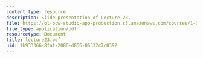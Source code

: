 ```yaml
---
content_type: resource
description: Slide presentation of Lecture 23.
file: https://ol-ocw-studio-app-production.s3.amazonaws.com/courses/1-34-waste-containment-and-remediation-technology-spring-2004/1b9333668faf2086d85606332c7c0392_lecture23.pdf
file_type: application/pdf
resourcetype: Document
title: lecture23.pdf
uid: 1b933366-8faf-2086-d856-06332c7c0392
---
```

